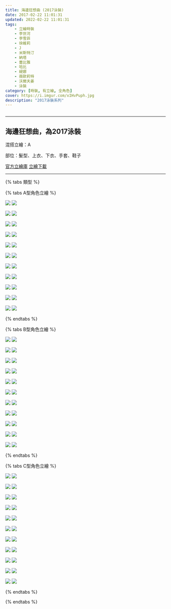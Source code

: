 ```yaml
---
title: 海邊狂想曲 (2017泳裝)
date: 2017-02-22 11:01:31
updated: 2022-02-22 11:01:31
tags:
    - 立繪時裝
    - 李世河
    - 李雪菲
    - 徐維莉
    - J
    - 米斯特汀
    - 納塔
    - 蕾比雅
    - 哈比
    - 緹娜
    - 薇歐莉特
    - 沃爾夫姜
    - 泳裝
category: [時裝, 有立繪, 全角色]
cover: https://i.imgur.com/xIHvPuph.jpg
description: "2017泳裝系列"
---
```


![]()

---
## 海邊狂想曲，為2017泳裝
混搭立繪：A


部位：髮型、上衣、下衣、手套、鞋子

[官方立繪庫](https://closers.nexon.com/Pds/FanSiteKit)
[立繪下載](https://closers.vod.nexoncdn.co.kr/site/fansitekit/Closers_FansiteKit_beach_s7e4.zip)

---

{% tabs 類型 %}
<!-- tab A型(混搭立繪)-->
{% tabs A型角色立繪 %}
<!-- tab 李世河(Seha)-->
[![](https://i.imgur.com/olSRe6jh.jpg)](https://i.imgur.com/olSRe6j.jpg)
[![](https://i.imgur.com/iRp4YZnh.png)](https://i.imgur.com/iRp4YZn.png)
<!-- endtab -->
<!-- tab 李雪菲(Seulbi)-->
[![](https://i.imgur.com/NPy2lI6h.jpg)](https://i.imgur.com/NPy2lI6.jpg)
[![](https://i.imgur.com/c26SNEBh.png)](https://i.imgur.com/c26SNEB.png)
<!-- endtab -->
<!-- tab 徐維莉(Yuri)-->
[![](https://i.imgur.com/tYyW7bCh.jpg)](https://i.imgur.com/tYyW7bC.jpg)
[![](https://i.imgur.com/rHeA2hMh.png)](https://i.imgur.com/rHeA2hM.png)
<!-- endtab -->
<!-- tab J-->
[![](https://i.imgur.com/pirkHxFh.jpg)](https://i.imgur.com/pirkHxF.jpg)
[![](https://i.imgur.com/YHNdP3Mh.png)](https://i.imgur.com/YHNdP3M.png)
<!-- endtab -->
<!-- tab 米斯特汀(Tein)-->
[![](https://i.imgur.com/DMb0cKwh.jpg)](https://i.imgur.com/DMb0cKw.jpg)
[![](https://i.imgur.com/gILNe8ch.png)](https://i.imgur.com/gILNe8c.png)
<!-- endtab -->
<!-- tab 納塔(Nata)-->
[![](https://i.imgur.com/3yJf565h.jpg)](https://i.imgur.com/3yJf565.jpg)
[![](https://i.imgur.com/flsf2pWh.png)](https://i.imgur.com/flsf2pW.png)
<!-- endtab -->
<!-- tab 蕾比雅(Levia)-->
[![](https://i.imgur.com/UXCbW6qh.jpg)](https://i.imgur.com/UXCbW6q.jpg)
[![](https://i.imgur.com/SYBIG6Th.png)](https://i.imgur.com/SYBIG6T.png)
<!-- endtab -->
<!-- tab 哈比(Harpy)-->
[![](https://i.imgur.com/C2CWZjbh.jpg)](https://i.imgur.com/C2CWZjb.jpg)
[![](https://i.imgur.com/BFe7JD5h.png)](https://i.imgur.com/BFe7JD5.png)
<!-- endtab -->
<!-- tab 緹娜(Tina)-->
[![](https://i.imgur.com/xIHvPuph.jpg)](https://i.imgur.com/xIHvPup.jpg)
[![](https://i.imgur.com/Rc6oXCkh.png)](https://i.imgur.com/Rc6oXCk.png)
<!-- endtab -->
<!-- tab 薇歐莉特(Violet)-->
[![](https://i.imgur.com/SFfquMXh.jpg)](https://i.imgur.com/SFfquMX.jpg)
[![](https://i.imgur.com/vZP8zHYh.png)](https://i.imgur.com/vZP8zHY.png)
<!-- endtab -->
<!-- tab 沃爾夫姜(Wolfgang)-->
[![](https://i.imgur.com/YQr6lVwh.jpg)](https://i.imgur.com/YQr6lVw.jpg)
[![](https://i.imgur.com/PGN1Rhlh.png)](https://i.imgur.com/PGN1Rhl.png)
<!-- endtab -->
{% endtabs %}
<!-- endtab -->

<!-- tab B型-->
{% tabs B型角色立繪 %}
<!-- tab 李世河(Seha)-->
[![](https://i.imgur.com/yeAnX3mh.jpg)](https://i.imgur.com/yeAnX3m.jpg)
[![](https://i.imgur.com/8zydNoPh.png)](https://i.imgur.com/8zydNoP.png)
<!-- endtab -->
<!-- tab 李雪菲(Seulbi)-->
[![](https://i.imgur.com/4Etxen6h.jpg)](https://i.imgur.com/4Etxen6.jpg)
[![](https://i.imgur.com/FTqFmJzh.png)](https://i.imgur.com/FTqFmJz.png)
<!-- endtab -->
<!-- tab 徐維莉(Yuri)-->
[![](https://i.imgur.com/X2u6JCOh.jpg)](https://i.imgur.com/X2u6JCO.jpg)
[![](https://i.imgur.com/vrvNBnoh.png)](https://i.imgur.com/vrvNBno.png)
<!-- endtab -->
<!-- tab J-->
[![](https://i.imgur.com/NmFbk0Kh.jpg)](https://i.imgur.com/NmFbk0K.jpg)
[![](https://i.imgur.com/EVfXBLih.png)](https://i.imgur.com/EVfXBLi.png)
<!-- endtab -->
<!-- tab 米斯特汀(Tein)-->
[![](https://i.imgur.com/bxWiIvih.jpg)](https://i.imgur.com/bxWiIvi.jpg)
[![](https://i.imgur.com/FpqanJ4h.png)](https://i.imgur.com/FpqanJ4.png)
<!-- endtab -->
<!-- tab 納塔(Nata)-->
[![](https://i.imgur.com/9u6vUIsh.jpg)](https://i.imgur.com/9u6vUIs.jpg)
[![](https://i.imgur.com/1ghOQo4h.png)](https://i.imgur.com/1ghOQo4.png)
<!-- endtab -->
<!-- tab 蕾比雅(Levia)-->
[![](https://i.imgur.com/hOYU06lh.jpg)](https://i.imgur.com/hOYU06l.jpg)
[![](https://i.imgur.com/kiYvja1h.png)](https://i.imgur.com/kiYvja1.png)
<!-- endtab -->
<!-- tab 哈比(Harpy)-->
[![](https://i.imgur.com/YIvwviwh.jpg)](https://i.imgur.com/YIvwviw.jpg)
[![](https://i.imgur.com/oMcek3Hh.png)](https://i.imgur.com/oMcek3H.png)
<!-- endtab -->
<!-- tab 緹娜(Tina)-->
[![](https://i.imgur.com/ELbuEvQh.jpg)](https://i.imgur.com/ELbuEvQ.jpg)
[![](https://i.imgur.com/dutbM3Xh.png)](https://i.imgur.com/dutbM3X.png)
<!-- endtab -->
<!-- tab 薇歐莉特(Violet)-->
[![](https://i.imgur.com/tb7mJrYh.jpg)](https://i.imgur.com/tb7mJrY.jpg)
[![](https://i.imgur.com/Wz48GDsh.png)](https://i.imgur.com/Wz48GDs.png)
<!-- endtab -->
<!-- tab 沃爾夫姜(Wolfgang)-->
[![](https://i.imgur.com/NARDagKh.jpg)](https://i.imgur.com/NARDagK.jpg)
[![](https://i.imgur.com/q5uYHu0h.png)](https://i.imgur.com/q5uYHu0.png)
<!-- endtab -->
{% endtabs %}
<!-- endtab -->

<!-- tab C型-->
{% tabs C型角色立繪 %}
<!-- tab 李世河(Seha)-->
[![](https://i.imgur.com/DYblGdnh.jpg)](https://i.imgur.com/DYblGdn.jpg)
[![](https://i.imgur.com/QTqfjamh.png)](https://i.imgur.com/QTqfjam.png)
<!-- endtab -->
<!-- tab 李雪菲(Seulbi)-->
[![](https://i.imgur.com/68ji2CXh.jpg)](https://i.imgur.com/68ji2CX.jpg)
[![](https://i.imgur.com/VBB8wh0h.png)](https://i.imgur.com/VBB8wh0.png)
<!-- endtab -->
<!-- tab 徐維莉(Yuri)-->
[![](https://i.imgur.com/9TMeQGWh.jpg)](https://i.imgur.com/9TMeQGW.jpg)
[![](https://i.imgur.com/neHcY17h.png)](https://i.imgur.com/neHcY17.png)
<!-- endtab -->
<!-- tab J-->
[![](https://i.imgur.com/3S0MxOoh.jpg)](https://i.imgur.com/3S0MxOo.jpg)
[![](https://i.imgur.com/c2fmtJth.png)](https://i.imgur.com/c2fmtJt.png)
<!-- endtab -->
<!-- tab 米斯特汀(Tein)-->
[![](https://i.imgur.com/YBexx4Oh.jpg)](https://i.imgur.com/YBexx4O.jpg)
[![](https://i.imgur.com/ptRpgOrh.png)](https://i.imgur.com/ptRpgOr.png)
<!-- endtab -->
<!-- tab 納塔(Nata)-->
[![](https://i.imgur.com/PJeTT3Bh.jpg)](https://i.imgur.com/PJeTT3B.jpg)
[![](https://i.imgur.com/616LuP7h.png)](https://i.imgur.com/616LuP7.png)
<!-- endtab -->
<!-- tab 蕾比雅(Levia)-->
[![](https://i.imgur.com/HVi1vDqh.jpg)](https://i.imgur.com/HVi1vDq.jpg)
[![](https://i.imgur.com/fItP8Brh.png)](https://i.imgur.com/fItP8Br.png)
<!-- endtab -->
<!-- tab 哈比(Harpy)-->
[![](https://i.imgur.com//MGdox0th.jpg)](https://i.imgur.com//MGdox0t.jpg)
[![](https://i.imgur.com/Ew5uP7Fh.png)](https://i.imgur.com/Ew5uP7F.png)
<!-- endtab -->
<!-- tab 緹娜(Tina)-->
[![](https://i.imgur.com/zAf9ZzJh.jpg)](https://i.imgur.com/zAf9ZzJ.jpg)
[![](https://i.imgur.com/hXHdYhDh.png)](https://i.imgur.com/hXHdYhD.png)
<!-- endtab -->
<!-- tab 薇歐莉特(Violet)-->
[![](https://i.imgur.com/mN9FWNVh.jpg)](https://i.imgur.com/mN9FWNV.jpg)
[![](https://i.imgur.com/51kcuEVh.png)](https://i.imgur.com/51kcuEV.png)
<!-- endtab -->
<!-- tab 沃爾夫姜(Wolfgang)-->
[![](https://i.imgur.com/2zvRapAh.jpg)](https://i.imgur.com/2zvRapA.jpg)
[![](https://i.imgur.com/UGkwBxph.png)](https://i.imgur.com/UGkwBxp.png)
<!-- endtab -->
{% endtabs %}
<!-- endtab -->
{% endtabs %}

